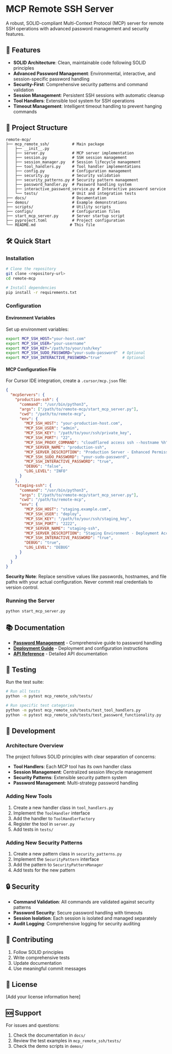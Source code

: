 # MCP Remote SSH Server

A robust, SOLID-compliant Multi-Context Protocol (MCP) server for remote SSH operations with advanced password management and security features.

## 🚀 Features

- **SOLID Architecture**: Clean, maintainable code following SOLID principles
- **Advanced Password Management**: Environmental, interactive, and session-specific password handling
- **Security-First**: Comprehensive security patterns and command validation
- **Session Management**: Persistent SSH sessions with automatic cleanup
- **Tool Handlers**: Extensible tool system for SSH operations
- **Timeout Management**: Intelligent timeout handling to prevent hanging commands

## 📁 Project Structure

```
remote-mcp/
├── mcp_remote_ssh/          # Main package
│   ├── __init__.py
│   ├── server.py            # MCP server implementation
│   ├── session.py           # SSH session management
│   ├── session_manager.py   # Session lifecycle management
│   ├── tool_handlers.py     # Tool handler implementations
│   ├── config.py            # Configuration management
│   ├── security.py          # Security validation
│   ├── security_patterns.py # Security pattern management
│   ├── password_handler.py  # Password handling system
│   ├── interactive_password_service.py # Interactive password service
│   └── tests/               # Unit and integration tests
├── docs/                    # Documentation
├── demos/                   # Example demonstrations
├── scripts/                 # Utility scripts
├── configs/                 # Configuration files
├── start_mcp_server.py      # Server startup script
├── pyproject.toml           # Project configuration
└── README.md               # This file
```

## 🛠️ Quick Start

### Installation

```bash
# Clone the repository
git clone <repository-url>
cd remote-mcp

# Install dependencies
pip install -r requirements.txt
```

### Configuration

#### Environment Variables

Set up environment variables:

```bash
export MCP_SSH_HOST="your-host.com"
export MCP_SSH_USER="your-username"
export MCP_SSH_KEY="/path/to/your/ssh/key"
export MCP_SSH_SUDO_PASSWORD="your-sudo-password"  # Optional
export MCP_SSH_INTERACTIVE_PASSWORD="true"         # Optional
```

#### MCP Configuration File

For Cursor IDE integration, create a `.cursor/mcp.json` file:

```json
{
  "mcpServers": {
    "production-ssh": {
      "command": "/usr/bin/python3",
      "args": ["/path/to/remote-mcp/start_mcp_server.py"],
      "cwd": "/path/to/remote-mcp",
      "env": {
        "MCP_SSH_HOST": "your-production-host.com",
        "MCP_SSH_USER": "admin",
        "MCP_SSH_KEY": "/path/to/your/ssh/private_key",
        "MCP_SSH_PORT": "22",
        "MCP_SSH_PROXY_COMMAND": "cloudflared access ssh --hostname %h",
        "MCP_SERVER_NAME": "production-ssh",
        "MCP_SERVER_DESCRIPTION": "Production Server - Enhanced Permissions for Admin",
        "MCP_SSH_SUDO_PASSWORD": "your-sudo-password",
        "MCP_SSH_INTERACTIVE_PASSWORD": "true",
        "DEBUG": "false",
        "LOG_LEVEL": "INFO"
      }
    },
    "staging-ssh": {
      "command": "/usr/bin/python3",
      "args": ["/path/to/remote-mcp/start_mcp_server.py"],
      "cwd": "/path/to/remote-mcp",
      "env": {
        "MCP_SSH_HOST": "staging.example.com",
        "MCP_SSH_USER": "deploy",
        "MCP_SSH_KEY": "/path/to/your/ssh/staging_key",
        "MCP_SSH_PORT": "2222",
        "MCP_SERVER_NAME": "staging-ssh",
        "MCP_SERVER_DESCRIPTION": "Staging Environment - Deployment Access",
        "MCP_SSH_INTERACTIVE_PASSWORD": "true",
        "DEBUG": "true",
        "LOG_LEVEL": "DEBUG"
      }
    }
  }
}
```

**Security Note**: Replace sensitive values like passwords, hostnames, and file paths with your actual configuration. Never commit real credentials to version control.

### Running the Server

```bash
python start_mcp_server.py
```

## 📚 Documentation

- **[Password Management](docs/PASSWORD_MANAGEMENT.md)** - Comprehensive guide to password handling
- **[Deployment Guide](docs/DEPLOYMENT_GUIDE.md)** - Deployment and configuration instructions
- **[API Reference](docs/README.md)** - Detailed API documentation

## 🧪 Testing

Run the test suite:

```bash
# Run all tests
python -m pytest mcp_remote_ssh/tests/

# Run specific test categories
python -m pytest mcp_remote_ssh/tests/test_tool_handlers.py
python -m pytest mcp_remote_ssh/tests/test_password_functionality.py
```

## 🔧 Development

### Architecture Overview

The project follows SOLID principles with clear separation of concerns:

- **Tool Handlers**: Each MCP tool has its own handler class
- **Session Management**: Centralized session lifecycle management
- **Security Patterns**: Extensible security pattern system
- **Password Management**: Multi-strategy password handling

### Adding New Tools

1. Create a new handler class in `tool_handlers.py`
2. Implement the `ToolHandler` interface
3. Add the handler to `ToolHandlerFactory`
4. Register the tool in `server.py`
5. Add tests in `tests/`

### Adding New Security Patterns

1. Create a new pattern class in `security_patterns.py`
2. Implement the `SecurityPattern` interface
3. Add the pattern to `SecurityPatternManager`
4. Add tests for the new pattern

## 🔒 Security

- **Command Validation**: All commands are validated against security patterns
- **Password Security**: Secure password handling with timeouts
- **Session Isolation**: Each session is isolated and managed separately
- **Audit Logging**: Comprehensive logging for security auditing

## 🤝 Contributing

1. Follow SOLID principles
2. Write comprehensive tests
3. Update documentation
4. Use meaningful commit messages

## 📄 License

[Add your license information here]

## 🆘 Support

For issues and questions:
1. Check the documentation in `docs/`
2. Review the test examples in `mcp_remote_ssh/tests/`
3. Check the demo scripts in `demos/`

